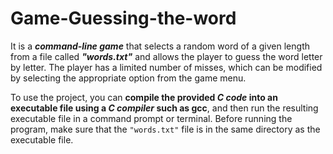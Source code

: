 # Game-Guessing-the-word
It is a ***command-line game*** that selects a random word of a given length from a file called ***"words.txt"*** and allows the player to guess the word letter by letter. The player has a limited number of misses, which can be modified by selecting the appropriate option from the game menu.

To use the project, you can **compile the provided _C code_ into an executable file using a _C compiler_ such as gcc**, and then run the resulting executable file in a command prompt or terminal. Before running the program, make sure that the `"words.txt"` file is in the same directory as the executable file.

